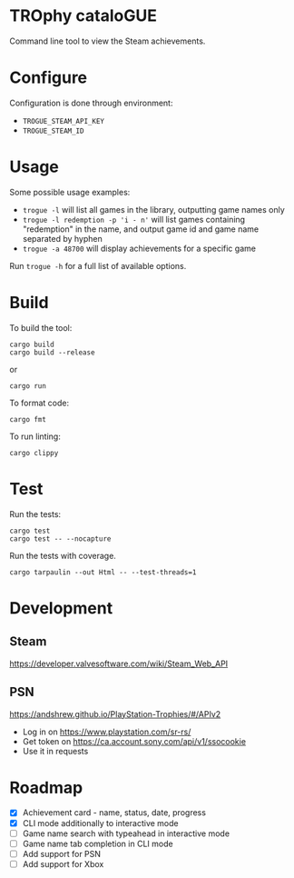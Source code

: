 # TROphy cataloGUE



Command line tool to view the Steam achievements.

# Configure

Configuration is done through environment:
* `TROGUE_STEAM_API_KEY`
* `TROGUE_STEAM_ID`

# Usage

Some possible usage examples:
* `trogue -l` will list all games in the library, outputting game names only
* `trogue -l redemption -p 'i - n'` will list games containing "redemption" in the name, and output game id and game name separated by hyphen
* `trogue -a 48700` will display achievements for a specific game

Run `trogue -h` for a full list of available options.

# Build

To build the tool:
```
cargo build
cargo build --release
```

or

```
cargo run
```

To format code:
```
cargo fmt
```

To run linting:
```
cargo clippy
```

# Test

Run the tests:
```
cargo test
cargo test -- --nocapture
```

Run the tests with coverage.
```
cargo tarpaulin --out Html -- --test-threads=1
```

# Development

## Steam
https://developer.valvesoftware.com/wiki/Steam_Web_API

## PSN
https://andshrew.github.io/PlayStation-Trophies/#/APIv2
* Log in on https://www.playstation.com/sr-rs/
* Get token on https://ca.account.sony.com/api/v1/ssocookie
* Use it in requests

# Roadmap

- [x] Achievement card - name, status, date, progress
- [x] CLI mode additionally to interactive mode
- [ ] Game name search with typeahead in interactive mode
- [ ] Game name tab completion in CLI mode
- [ ] Add support for PSN
- [ ] Add support for Xbox